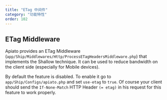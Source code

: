 ```yaml
---
title: "ETag 中间件"
category: "功能特性"
order: 102
---
```


## ETag Middleware
Apiato provides an ETag Middleware (`app/Ship/Middlewares/Http/ProcessETagHeadersMiddleware.php`) that implements the Shallow technique. 
It can be used to reduce bandwidth on the client side (especially for Mobile devices).

By default the feature is disabled. To enable it go to `app/Ship/Configs/apiato.php` and set `use-etag` to `true`. 
Of course your client should send the `If-None-Match` HTTP Header `(= etag)` in his request for this feature to work properly.
